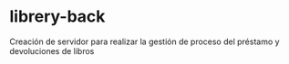 # librery-back
Creación de servidor para realizar la gestión de proceso del préstamo y devoluciones de libros 
